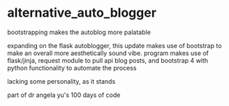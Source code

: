 # alternative_auto_blogger

bootstrapping makes the autoblog more palatable 

expanding on the flask autoblogger, this update makes use of bootstrap to make an overall more aesthetically sound vibe. 
program makes use of flask/jinja, request module to pull api blog posts, and bootstrap 4 with python functionality to automate the process

lacking some personality, as it stands 

part of dr angela yu's 100 days of code 
